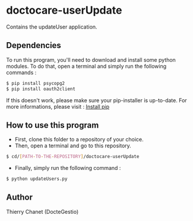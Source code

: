 # doctocare-userUpdate
Contains the updateUser application.

## Dependencies
To run this program, you'll need to download and install some python modules.
To do that, open a terminal and simply run the following commands :

``` sh
$ pip install psycopg2
$ pip install oauth2client
```

If this doesn't work, please make sure your pip-installer is up-to-date.
For more informations, please visit :
[Install pip]

[Install pip]:https://pip.pypa.io/en/stable/installing/

## How to use this program
* First, clone this folder to a repository of your choice.
* Then, open a terminal and go to this repository.
```sh
$ cd/[PATH-TO-THE-REPOSITORY]/doctocare-userUpdate
```
* Finally, simply run the following command :

``` sh
$ python updateUsers.py
```
## Author
Thierry Chanet (DocteGestio)
